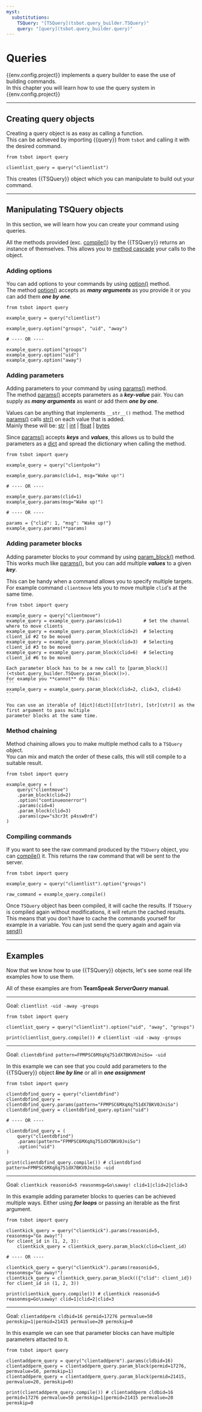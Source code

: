 ```yaml
---
myst:
  substitutions:
    TSQuery: "[TSQuery](tsbot.query_builder.TSQuery)"
    query: "[query](tsbot.query_builder.query)"
---
```


# Queries

{{env.config.project}} implements a query builder to ease the use of building commands.  
In this chapter you will learn how to use the query system in {{env.config.project}}

---

## Creating query objects

Creating a query object is as easy as calling a function.  
This can be achieved by importing {{query}} from `tsbot` and calling it with the desired command.

```
from tsbot import query

clientlist_query = query("clientlist")
```

This creates {{TSQuery}} object which you can manipulate to build out your command.

---

## Manipulating TSQuery objects

In this section, we will learn how you can create your command using queries.

All the methods provided (exc. [compile()](<tsbot.query_builder.TSQuery.compile()>)) by the {{TSQuery}} returns an instance of themselves.
This allows you to [method cascade](https://en.wikipedia.org/wiki/Method_cascading) your calls to the object.

### Adding options

You can add options to your commands by using [option()](<tsbot.query_builder.TSQuery.option()>) method.  
The method [option()](<tsbot.query_builder.TSQuery.option()>) accepts as **_many arguments_** as you provide it or you can add them **_one by one_**.

```
from tsbot import query

example_query = query("clientlist")

example_query.option("groups", "uid", "away")

# ---- OR ----

example_query.option("groups")
example_query.option("uid")
example_query.option("away")
```

### Adding parameters

Adding parameters to your command by using [params()](<tsbot.query_builder.TSQuery.params()>) method.  
The method [params()](<tsbot.query_builder.TSQuery.params()>) accepts parameters as a **_key-value_** pair. You can supply as **_many arguments_** as want or add them **_one by one_**.

Values can be anything that implements `__str__()` method. The method [params()](<tsbot.query_builder.TSQuery.params()>) calls [str()](str) on each value that is added.  
Mainly these will be: [str](str) | [int](int) | [float](float) | [bytes](bytes)

Since [params()](<tsbot.query_builder.TSQuery.params()>) accepts **_keys_** and **_values_**, this allows us to build the parameters as a [dict](dict) and spread the dictionary when calling the method.

```
from tsbot import query

example_query = query("clientpoke")

example_query.params(clid=1, msg="Wake up!")

# ---- OR ----

example_query.params(clid=1)
example_query.params(msg="Wake up!")

# ---- OR ----

params = {"clid": 1, "msg": "Wake up!"}
example_query.params(**params)
```

### Adding parameter blocks

Adding parameter blocks to your command by using [param_block()](<tsbot.query_builder.TSQuery.param_block()>) method.  
This works much like [params()](<tsbot.query_builder.TSQuery.params()>), but you can add multiple **_values_** to a given **_key_**.

This can be handy when a command allows you to specify multiple targets.
For example command `clientmove` lets you to move multiple `clid`'s at the same time.

```
from tsbot import query

example_query = query("clientmove")
example_query = example_query.params(cid=1)        # Set the channel where to move clients
example_query = example_query.param_block(clid=2)  # Selecting client_id #2 to be moved
example_query = example_query.param_block(clid=3)  # Selecting client_id #3 to be moved
example_query = example_query.param_block(clid=6)  # Selecting client_id #6 to be moved
```

````{warning}
Each parameter block has to be a new call to [param_block()](<tsbot.query_builder.TSQuery.param_block()>).
For example you **cannot** do this:
```
example_query = example_query.param_block(clid=2, clid=3, clid=6)
```
````

```{info}
You can use an iterable of [dict](dict)[[str](str), [str](str)] as the first argument to pass multiple
parameter blocks at the same time.
```


### Method chaining

Method chaining allows you to make multiple method calls to a `TSQuery` object.  
You can mix and match the order of these calls, this will still compile to a suitable result.

```
from tsbot import query

example_query = (
    query("clientmove")
    .param_block(clid=2)
    .option("continueonerror")
    .params(cid=4)
    .param_block(clid=3)
    .params(cpw="s3cr3t p4ssw0rd")
)
```

### Compiling commands

If you want to see the raw command produced by the `TSQuery` object, you can [compile()](<tsbot.query_builder.TSQuery.compile()>) it.
This returns the raw command that will be sent to the server.

```
from tsbot import query

example_query = query("clientlist").option("groups")

raw_command = example_query.compile()
```

Once `TSQuery` object has been compiled, it will cache the results.
If `TSQuery` is compiled again without modifications, it will return the cached results.
This means that you don't have to cache the commands yourself for example in a variable.
You can just send the query again and again via [send()](<tsbot.bot.TSBot.send()>)

---

## Examples

Now that we know how to use {{TSQuery}} objects, let's see some real life examples how to use them.

All of these examples are from **TeamSpeak _ServerQuery_ manual**.

---

Goal:
`clientlist -uid -away -groups`

```
from tsbot import query

clientlist_query = query("clientlist").option("uid", "away", "groups")

print(clientlist_query.compile()) # clientlist -uid -away -groups
```

---

Goal:
`clientdbfind pattern=FPMPSC6MXqXq751dX7BKV0JniSo= -uid`

In this example we can see that you could add parameters to the {{TSQuery}} object **_line by line_** or all in **_one assignment_**

```
from tsbot import query

clientdbfind_query = query("clientdbfind")
clientdbfind_query = clientdbfind_query.params(pattern="FPMPSC6MXqXq751dX7BKV0JniSo")
clientdbfind_query = clientdbfind_query.option("uid")

# ---- OR ----

clientdbfind_query = (
    query("clientdbfind")
    .params(pattern="FPMPSC6MXqXq751dX7BKV0JniSo")
    .option("uid")
)

print(clientdbfind_query.compile()) # clientdbfind pattern=FPMPSC6MXqXq751dX7BKV0JniSo -uid
```

---

Goal:
`clientkick reasonid=5 reasonmsg=Go\saway! clid=1|clid=2|clid=3`

In this example adding parameter blocks to queries can be achieved multiple ways.
Either using **_for loops_** or passing an iterable as the first argument.

```
from tsbot import query

clientkick_query = query("clientkick").params(reasonid=5, reasonmsg="Go away!")
for client_id in (1, 2, 3):
    clientkick_query = clientkick_query.param_block(clid=client_id)

# ---- OR ----

clientkick_query = query("clientkick").params(reasonid=5, reasonmsg="Go away!")
clientkick_query = clientkick_query.param_block(({"clid": client_id}) for client_id in (1, 2, 3))

print(clientkick_query.compile()) # clientkick reasonid=5 reasonmsg=Go\saway! clid=1|clid=2|clid=3
```

---

Goal:
`clientaddperm cldbid=16 permid=17276 permvalue=50 permskip=1|permid=21415 permvalue=20 permskip=0`

In this example we can see that parameter blocks can have multiple parameters attacted to it.

```
from tsbot import query

clientaddperm_query = query("clientaddperm").params(cldbid=16)
clientaddperm_query = clientaddperm_query.param_block(permid=17276, permvalue=50, permskip=1)
clientaddperm_query = clientaddperm_query.param_block(permid=21415, permvalue=20, permskip=0)

print(clientaddperm_query.compile()) # clientaddperm cldbid=16 permid=17276 permvalue=50 permskip=1|permid=21415 permvalue=20 permskip=0
```

